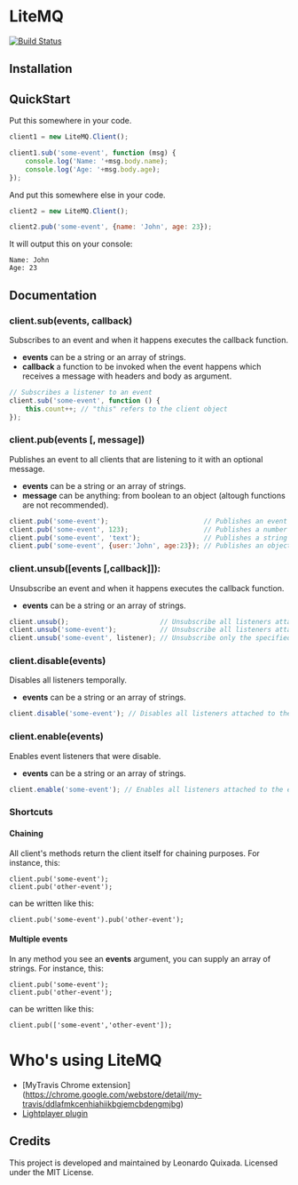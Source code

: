 # LiteMQ
[![Build Status](https://travis-ci.org/lquixada/litemq.png?branch=master)](https://travis-ci.org/lquixada/litemq)

## Installation

## QuickStart

Put this somewhere in your code.

```javascript
client1 = new LiteMQ.Client();

client1.sub('some-event', function (msg) {
	console.log('Name: '+msg.body.name);
	console.log('Age: '+msg.body.age);
});
```

And put this somewhere else in your code.

```javascript
client2 = new LiteMQ.Client();

client2.pub('some-event', {name: 'John', age: 23});
```

It will output this on your console:

```
Name: John
Age: 23
```

## Documentation

### client.sub(events, callback)

Subscribes to an event and when it happens executes the callback function.

* **events** can be a string or an array of strings.
* **callback** a function to be invoked when the event happens which receives a message with headers and body as argument.

```javascript
// Subscribes a listener to an event
client.sub('some-event', function () {
	this.count++; // "this" refers to the client object
});
```


### client.pub(events [, message])

Publishes an event to all clients that are listening to it with an optional message.

* **events** can be a string or an array of strings.
* **message** can be anything: from boolean to an object (altough functions are not recommended).

```javascript
client.pub('some-event');                        // Publishes an event with no message
client.pub('some-event', 123);                   // Publishes a number as message
client.pub('some-event', 'text');                // Publishes a string as message
client.pub('some-event', {user:'John', age:23}); // Publishes an object as message
```


### client.unsub([events [,callback]]):

Unsubscribe an event and when it happens executes the callback function.

* **events** can be a string or an array of strings.
	
```javascript
client.unsub();                       // Unsubscribe all listeners attached to all client's events
client.unsub('some-event');           // Unsubscribe all listeners attached to the specified client's event
client.unsub('some-event', listener); // Unsubscribe only the specified listener attached to the specified client's event
```


### client.disable(events)

Disables all listeners temporally.

* **events** can be a string or an array of strings.

```javascript
client.disable('some-event'); // Disables all listeners attached to the event temporally
```


### client.enable(events)

Enables event listeners that were disable.

* **events** can be a string or an array of strings.

```javascript
client.enable('some-event'); // Enables all listeners attached to the event that has been disabled
```


### Shortcuts

#### Chaining

All client's methods return the client itself for chaining purposes. For instance, this:

```transcript
client.pub('some-event');
client.pub('other-event');
```

can be written like this:

```transcript
client.pub('some-event').pub('other-event');
```


#### Multiple events

In any method you see an **events** argument, you can supply an array of strings. For instance, this:

```transcript
client.pub('some-event');
client.pub('other-event');
```

can be written like this:

```transcript
client.pub(['some-event','other-event']);
```


# Who's using LiteMQ

* [MyTravis Chrome extension] (https://chrome.google.com/webstore/detail/my-travis/ddlafmkcenhiahiikbgjemcbdengmjbg)
* [Lightplayer plugin](https://github.com/lquixada/lightplayer)


## Credits

This project is developed and maintained by Leonardo Quixada.
Licensed under the MIT License.

